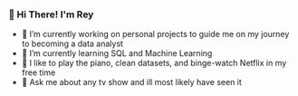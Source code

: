 ### 👋 Hi There! I'm Rey

- 🔭 I’m currently working on personal projects to guide me on my journey to becoming a data analyst
- 🌱 I’m currently learning SQL and Machine Learning
- 🤔 I like to play the piano, clean datasets, and binge-watch Netflix in my free time
- 💬 Ask me about any tv show and ill most likely have seen it
